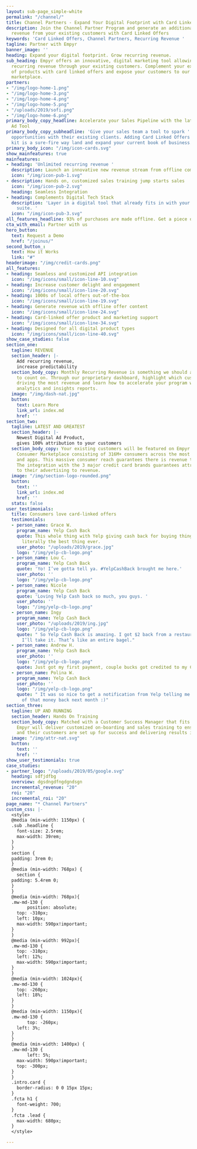 ```yaml
---
layout: sub-page_simple-white
permalink: "/channel/"
title: Channel Partners - Expand Your Digital Footprint with Card Linked Offers
description: Join the Channel Partner Program and generate an additional $1M in recurring
  revenue from your existing customers with Card Linked Offers
keywords: 'Card Linked Offers, Channel Partners, Recurring Revenue '
tagline: Partner with Empyr
banner_image: ''
heading: Expand your digital footprint. Grow recurring revenue.
sub_heading: Empyr offers an innovative, digital marketing tool allowing you to generate
  recurring revenue through your existing customers. Complement your existing suite
  of products with card linked offers and expose your customers to our exclusive consumer
  marketplace.
partners:
- "/img/logo-home-1.png"
- "/img/logo-home-3.png"
- "/img/logo-home-4.png"
- "/img/logo-home-5.png"
- "/uploads/2019/sofi.png"
- "/img/logo-home-6.png"
primary_body_copy_headline: Accelerate your Sales Pipeline with the latest Digital
  Ad Tool
primary_body_copy_subheadline: 'Give your sales team a tool to spark ''closed won''
  opportunities with their existing clients. Adding Card Linked Offers to your tool
  kit is a sure-fire way land and expand your current book of business. '
primary_body_icon: "/img/icon-cards.svg"
show_mainfeatures: true
mainfeatures:
- heading: 'Unlimited recurring revenue '
  description: Launch an innovative new revenue stream from offline commerce.
  icon: "/img/icon-pub-1.svg"
- description: Hands on, customized sales training jump starts sales
  icon: "/img/icon-pub-2.svg"
  heading: Seamless Integration
- heading: Complements Digital Tech Stack
  description: 'Layer in a digital tool that already fits in with your digital product
    suite. '
  icon: "/img/icon-pub-3.svg"
all_features_headline: 93% of purchases are made offline. Get a piece of the pie.
cta_with_email: Partner with us
hero_button:
  text: Request a Demo
  href: "/joinus/"
second_button_:
  text: How it Works
  link: "#"
headerimage: "/img/credit-cards.png"
all_features:
- heading: Seamless and customized API integration
  icon: "/img/icons/small/icon-line-10.svg"
- heading: Increase customer delight and engagement
  icon: "/img/icons/small/icon-line-20.svg"
- heading: 1000s of local offers out-of-the-box
  icon: "/img/icons/small/icon-line-19.svg"
- heading: Generate revenue with offline offer content
  icon: "/img/icons/small/icon-line-24.svg"
- heading: Card-linked offer product and marketing support
  icon: "/img/icons/small/icon-line-34.svg"
- heading: Designed for all digital product types
  icon: "/img/icons/small/icon-line-40.svg"
show_case_studies: false
section_one:
  tagline: REVENUE
  section_header: |-
    Add recurring revenue,
    increase predictability
  section_body_copy: Monthly Recurring Revenue is something we should all be able
    to count on. Through our proprietary dashboard, highlight which customers are
    driving the most revenue and learn how to accelerate your program with our data
    analytics and insights reports.
  image: "/img/dash-nat.jpg"
  button:
    text: Learn More
    link_url: index.md
    href: ''
section_two:
  tagline: LATEST AND GREATEST
  section_header: |-
    Newest Digital Ad Product,
    gives 100% attribution to your customers
  section_body_copy: Your existing customers will be featured on Empyr's Exclusive
    Consumer Marketplace consisting of 316M+ consumers across the most popular websites
    and apps. This massive consumer reach guarantees there is revenue to be generate.
    The integration with the 3 major credit card brands guarantees attribution from
    to their advertising to revenue.
  image: "/img/section-logo-rounded.png"
  button:
    text: ''
    link_url: index.md
    href: ''
  stats: false
user_testimonials:
  title: Consumers love card-linked offers
  testimonials:
  - person_name: Grace W.
    program_name: Yelp Cash Back
    quote: This whole thing with Yelp giving cash back for buying things online is
      literally the best thing ever.
    user_photo: "/uploads/2019/grace.jpg"
    logo: "/img/yelp-cb-logo.png"
  - person_name: Lou C.
    program_name: Yelp Cash Back
    quote: 'Yo! I’ve gotta tell ya. #YelpCashBack brought me here.'
    user_photo: ''
    logo: "/img/yelp-cb-logo.png"
  - person_name: Nicole
    program_name: Yelp Cash Back
    quote: 'Loving Yelp Cash back so much, you guys. '
    user_photo: ''
    logo: "/img/yelp-cb-logo.png"
  - person_name: Ingy
    program_name: Yelp Cash Back
    user_photo: "/uploads/2019/ing.jpg"
    logo: "/img/yelp-cb-logo.png"
    quote: " So Yelp Cash Back is amazing. I got $2 back from a restaurant in credit.
      I’ll take it. That’s like an entire bagel."
  - person_name: Andrew H.
    program_name: Yelp Cash Back
    user_photo: ''
    logo: "/img/yelp-cb-logo.png"
    quote: Just got my first payment, couple bucks got credited to my CC, sweet!
  - person_name: Polina W.
    program_name: Yelp Cash Back
    user_photo: ''
    logo: "/img/yelp-cb-logo.png"
    quote: " It was so nice to get a notification from Yelp telling me I’ll see some
      of that money back next month :)"
section_three:
  tagline: UP AND RUNNING
  section_header: Hands On Training
  section_body_copy: Matched with a Customer Success Manager that fits your team,
    Empyr will deliver customized on-boarding and sales training to ensure your team
    and their customers are set up for success and delivering results in 30 days.
  image: "/img/attr-nat.svg"
  button:
    text: ''
    href: ''
show_user_testimonials: true
case_studies:
- partner_logo: "/uploads/2019/05/google.svg"
  heading: sdfjdfbg
  overview: dgsdngdfngdgndsgn
  incremental_revenue: "20"
  roi: "20"
  incremental_roi: "20"
page_name: "* Channel Partners"
custom_css: |-
  <style>
  @media (min-width: 1150px) {
  .sub .headline {
    font-size: 2.5rem;
    max-width: 39rem;
  }
  }
  section {
  padding: 3rem 0;
  }
  @media (min-width: 768px) {
    section {
  padding: 5.4rem 0;
  }
  }
  @media (min-width: 768px){
  .mw-md-130 {
        position: absolute;
    top: -310px;
    left: 10px;
    max-width: 590px!important;
  }
  }
  @media (min-width: 992px){
  .mw-md-130 {
    top: -310px;
    left: 12%;
    max-width: 590px!important;
  }
  }
  @media (min-width: 1024px){
  .mw-md-130 {
    top: -260px;
    left: 18%;
  }
  }
  @media (min-width: 1150px){
  .mw-md-130 {
        top: -260px;
    left: 3%;
  }
  }
  @media (min-width: 1400px) {
  .mw-md-130 {
        left: 5%;
    max-width: 590px!important;
    top: -300px;
  }
  }
  .intro.card {
    border-radius: 0 0 15px 15px;
  }
  .fcta h1 {
    font-weight: 700;
  }
  .fcta .lead {
    max-width: 680px;
  }
  </style>

---
```

